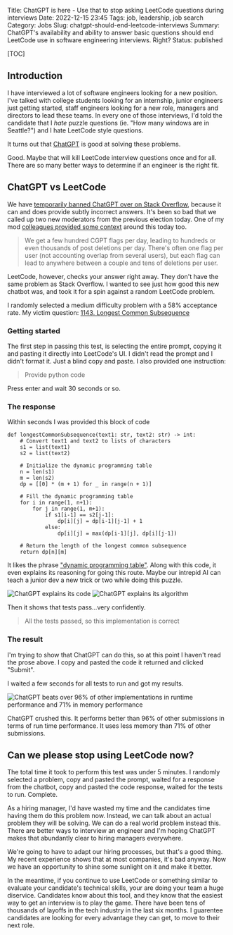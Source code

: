 Title: ChatGPT is here - Use that to stop asking LeetCode questions during interviews
Date: 2022-12-15 23:45
Tags: job, leadership, job search
Category: Jobs
Slug: chatgpt-should-end-leetcode-interviews
Summary: ChatGPT's availability and ability to answer basic questions should end LeetCode use in software engineering interviews. Right?
Status: published

[TOC]

## Introduction

I have interviewed a lot of software engineers looking for a new position. I've talked with college students looking for
an internship, junior engineers just getting started, staff engineers looking for a new role, managers and directors to
lead these teams. In every one of those interviews, I'd told the candidate that I _hate_ puzzle questions (ie.
"How many windows are in Seattle?") and I hate LeetCode style questions.

It turns out that [ChatGPT][1] is good at solving these problems.

Good. Maybe that will kill LeetCode interview questions once and for all. There are so many better ways to determine if an
engineer is the right fit.

## ChatGPT vs LeetCode

We have [temporarily banned ChatGPT over on Stack Overflow][2], because it can and does provide subtly incorrect answers.
It's been so bad that we called up two new moderators from the previous election today. One of my mod [colleagues provided some
context][3] around this today too.

> We get a few hundred CGPT flags per day, leading to hundreds or even thousands of post deletions per day. There's often one flag per user (not accounting overlap from several users), but each flag can lead to anywhere between a couple and tens of deletions per user.

LeetCode, however, checks your answer right away. They don't have the same problem as Stack Overflow. I wanted to see just how good 
this new chatbot was, and took it for a spin against a random LeetCode problem.

I randomly selected a medium difficulty problem with a 58% acceptance rate. My victim question:
[1143. Longest Common Subsequence][4]

### Getting started

The first step in passing this test, is selecting the entire prompt, copying it and pasting it directly into LeetCode's UI. I didn't read
the prompt and I didn't format it. Just a blind copy and paste. I also provided one instruction:

> Provide python code

Press enter and wait 30 seconds or so.

### The response

Within seconds I was provided this block of code


    def longestCommonSubsequence(text1: str, text2: str) -> int:
        # Convert text1 and text2 to lists of characters
        s1 = list(text1)
        s2 = list(text2)
        
        # Initialize the dynamic programming table
        n = len(s1)
        m = len(s2)
        dp = [[0] * (m + 1) for _ in range(n + 1)]
        
        # Fill the dynamic programming table
        for i in range(1, n+1):
            for j in range(1, m+1):
                if s1[i-1] == s2[j-1]:
                    dp[i][j] = dp[i-1][j-1] + 1
                else:
                    dp[i][j] = max(dp[i-1][j], dp[i][j-1])
        
        # Return the length of the longest common subsequence
        return dp[n][m]


It likes the phrase ["dynamic programming table"][5]. Along with this code, it even explains its reasoning for going this route. Maybe 
our intrepid AI can teach a junior dev a new trick or two while doing this puzzle. 

![ChatGPT explains its code][6]
![ChatGPT explains its algorithm][7]

Then it shows that tests pass...very confidently.

> All the tests passed, so this implementation is correct

### The result

I'm trying to show that ChatGPT can do this, so at this point I haven't read the prose above. I copy and pasted the code it returned
and clicked "Submit".

I waited a few seconds for all tests to run and got my results.

![ChatGPT beats over 96% of other implementations in runtime performance and 71% in memory performance][8]

ChatGPT crushed this. It performs better than 96% of other submissions in terms of run time performance. It uses less memory than 71% of
other submissions.

## Can we please stop using LeetCode now?

The total time it took to perform this test was under 5 minutes. I randomly selected a problem, copy and pasted the prompt, waited for a response
from the chatbot, copy and pasted the code response, waited for the tests to run. Complete.

As a hiring manager, I'd have wasted my time and the candidates time having them do this problem now. Instead, we can talk about 
an actual problem they will be solving. We can do a real world problem instead this. There are better ways to interview an engineer
and I'm hoping ChatGPT makes that abundantly clear to hiring managers everywhere. 

We're going to have to adapt our hiring processes, but that's a good thing. My recent experience shows that at most companies, it's bad anyway.
Now we have an opportunity to shine some sunlight on it and make it better.

In the meantime, if you continue to use LeetCode or something similar to evaluate your candidate's technical skills, your are doing your 
team a huge diservice. Candidates know about this tool, and they know that the easiest way to get an interview is to play the game. There 
have been tens of thousands of layoffs in the tech industry in the last six months. I guarentee candidates are looking for every advantage they can
get, to move to their next role.





 [1]: https://openai.com/blog/chatgpt/
 [2]: {filename}2022_12_05_stack_overflow_bans_chatgpt.md
 [3]: https://meta.stackoverflow.com/questions/421619/2022-community-moderator-election-results-now-with-two-more-mods#comment939591_421619
 [4]: https://leetcode.com/problems/longest-common-subsequence/description/
 [5]: https://guides.codepath.com/compsci/DP-Table
 [6]: {attach}images/leetcode-response1-1.png
 [7]: {attach}images/leetcode-response1-2.png
 [8]: {attach}images/leetcode-implementation.png